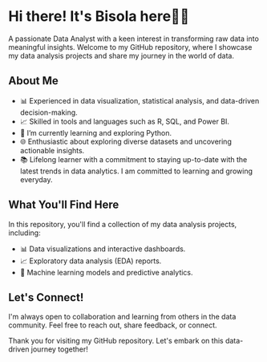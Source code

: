 
# Hi there! It's Bisola here👋🏾 

A passionate Data Analyst with a keen interest in transforming raw data into meaningful insights. Welcome to my GitHub repository, where I showcase my data analysis projects and share my journey in the world of data.

## About Me

- 📊 Experienced in data visualization, statistical analysis, and data-driven decision-making.
- 📈 Skilled in tools and languages such as R, SQL, and Power BI.
- 🌱 I’m currently learning and exploring Python. 
- 🌐 Enthusiastic about exploring diverse datasets and uncovering actionable insights.
- 📚 Lifelong learner with a commitment to staying up-to-date with the latest trends in data analytics. I am committed to learning and growing everyday. 

## What You'll Find Here

In this repository, you'll find a collection of my data analysis projects, including:

- 📊 Data visualizations and interactive dashboards.
- 📈 Exploratory data analysis (EDA) reports.
- 🧠 Machine learning models and predictive analytics.

## Let's Connect!

I'm always open to collaboration and learning from others in the data community. Feel free to reach out, share feedback, or connect.

Thank you for visiting my GitHub repository. Let's embark on this data-driven journey together!

<!---
bisolaola/bisolaola is a ✨ special ✨ repository because its `README.md` (this file) appears on your GitHub profile.
You can click the Preview link to take a look at your changes.
--->
